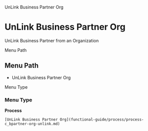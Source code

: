
UnLink Business Partner Org
# UnLink Business Partner Org


UnLink Business Partner from an Organization

Menu Path
## Menu Path



- UnLink Business Partner Org

Menu Type
### Menu Type

**Process**


```
[UnLink Business Partner Org](functional-guide/process/process-c_bpartner-org-unlink.md)
```